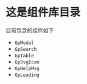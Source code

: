 # 这是组件库目录

目前包含的组件如下

-   `GpModal`
-   `GpSearch`
-   `GpTable`
-   `GpSvgIcon`
-   `GpHelpMsg`
-   `GpLoading`
